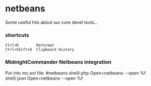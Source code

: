 # netbeans
Some useful hits about our core devel tools...

### shortcuts

	Ctrl+R        Reformat
	Ctrl+Shift+D  Clipboard History

### MidnightCommander Netbeans integration
Put into mc.ext file:
	#netbeans
	shell/.php
  	Open=netbeans --open %f
	shell/.json
  	Open=netbeans --open %f

